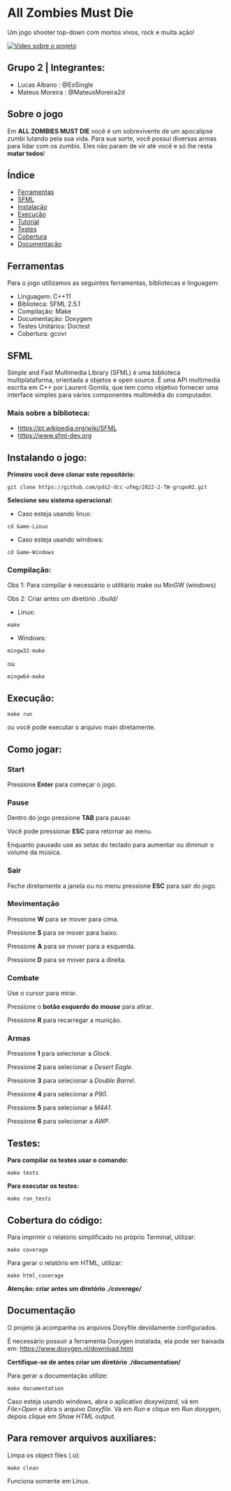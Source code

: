 # All Zombies Must Die
Um jogo shooter top-down com mortos vivos, rock e muita ação!

[![Vídeo sobre o projeto](https://img001.prntscr.com/file/img001/KtOwsqO_SZKj3TLzH05-hw.png)](https://www.youtube.com/watch?v=82ofh_CPzE8)


## Grupo 2 | Integrantes: 
- Lucas Albano : @EoSingle
- Mateus Moreira : @MateusMoreira2d

## Sobre o jogo
Em **ALL ZOMBIES MUST DIE** você é um sobrevivente de um apocalipse zumbi lutando pela sua vida. Para sua sorte, você possui diversas armas para lidar com os zumbis. Eles não param de vir até você e só lhe resta **matar todos**!

## Índice
* [Ferramentas](#ferramentas)
* [SFML](#sfml)
* [Instalação](#instalando-o-jogo)
* [Execução](#execução)
* [Tutorial](#como-jogar)
* [Testes](#testes)
* [Cobertura](#cobertura-do-código)
* [Documentação](#documentação)

## Ferramentas
Para o jogo utilizamos as seguintes ferramentas, bibliotecas e linguagem:
- Linguagem: C++11
- Biblioteca: SFML 2.5.1
- Compilação: Make
- Documentação: Doxygem
- Testes Unitários: Doctest
- Cobertura: gcovr

## SFML
Simple and Fast Multimedia Library (SFML) é uma biblioteca multiplataforma, orientada a objetos e open source. É uma API multimedia escrita em C++ por Laurent Gomila, que tem como objetivo fornecer uma interface simples para vários componentes multimédia do computador.
### Mais sobre a biblioteca: 
- https://pt.wikipedia.org/wiki/SFML
- https://www.sfml-dev.org

## Instalando o jogo:
**Primeiro você deve clonar este repositório:**
```
git clone https://github.com/pds2-dcc-ufmg/2022-2-TW-grupo02.git
```

**Selecione seu sistema operacional:**
- Caso esteja usando linux:
```
cd Game-Linux
```

- Caso esteja usando windows:
```
cd Game-Windows
```

### Compilação:

Obs 1: Para compilar é necessário o utilitário make ou MinGW (windows)

Obs 2: Criar antes um diretório *./build/*
- Linux:
```
make
```
- Windows:
```
mingw32-make
```
ou
```
mingw64-make
```

## Execução:
```
make run
```
ou você pode executar o arquivo main diretamente.

## Como jogar:
### Start
Pressione **Enter** para começar o jogo.

### Pause
Dentro do jogo pressione **TAB** para pausar.

Você pode pressionar **ESC** para retornar ao menu.

Enquanto pausado use as setas do teclado para aumentar ou diminuir o volume da música.

### Sair
Feche diretamente a janela ou no menu pressione **ESC** para sair do jogo.

### Movimentação
Pressione **W** para se mover para cima.

Pressione **S** para se mover para baixo.

Pressione **A** para se mover para a esquerda.

Pressione **D** para se mover para a direita.

### Combate
Use o cursor para mirar.

Pressione o **botão esquerdo do mouse** para atirar.

Pressione **R** para recarregar a munição.

### Armas
Pressione **1** para selecionar a *Glock*.

Pressione **2** para selecionar a *Desert Eagle*.

Pressione **3** para selecionar a *Double Barrel*.

Pressione **4** para selecionar a *P90*.

Pressione **5** para selecionar a *M4A1*.

Pressione **6** para selecionar a *AWP*.


## Testes:
**Para compilar os testes usar o comando:**
```
make tests
```

**Para executar os testes:**
```
make run_tests
``` 

## Cobertura do código:
Para imprimir o relatório simplificado no próprio Terminal, utilizar:
```
make coverage
```

Para gerar o relatório em HTML, utilizar:
```
make html_coverage
```
**Atenção: criar antes um diretório *./coverage/***

## Documentação
O projeto já acompanha os arquivos Doxyfile devidamente configurados.

É necessário possuir a ferramenta Doxygen instalada, ela pode ser baixada em: https://www.doxygen.nl/download.html

**Certifique-se de antes criar um diretório ./documentation/**

Para gerar a documentação utilize:
```
make documentation
```

Caso esteja usando windows, abra o aplicativo *doxywizard*, vá em *File>Open* e abra o arquivo *Doxyfile*. Vá em *Run* e clique em *Run doxygen*, depois clique em *Show HTML output*.

## Para remover arquivos auxiliares:
Limpa os object files (.o):
```
make clean
```
Funciona somente em Linux.
